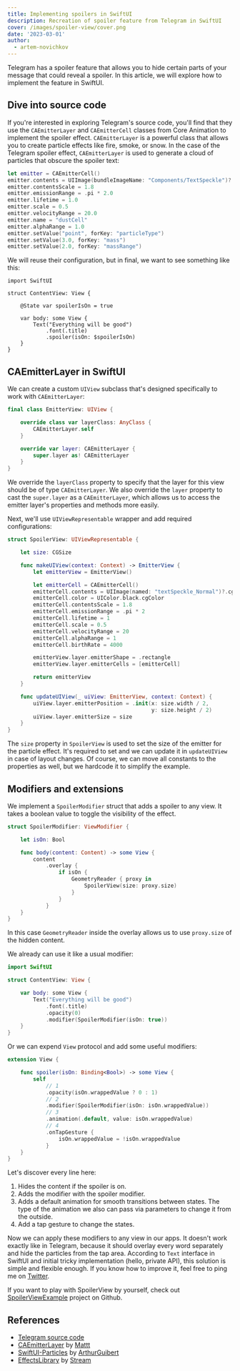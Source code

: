 ```yaml
---
title: Implementing spoilers in SwiftUI
description: Recreation of spoiler feature from Telegram in SwiftUI
cover: /images/spoiler-view/cover.png
date: '2023-03-01'
author:
  - artem-novichkov
---
```


Telegram has a spoiler feature that allows you to hide certain parts of your message that could reveal a spoiler. In this article, we will explore how to implement the feature in SwiftUI.

## Dive into source code

If you're interested in exploring Telegram's source code, you'll find that they use the `CAEmitterLayer` and `CAEmitterCell` classes from Core Animation to implement the spoiler effect. `CAEmitterLayer` is a powerful class that allows you to create particle effects like fire, smoke, or snow. In the case of the Telegram spoiler effect, `CAEmitterLayer` is used to generate a cloud of particles that obscure the spoiler text:

```swift
let emitter = CAEmitterCell()
emitter.contents = UIImage(bundleImageName: "Components/TextSpeckle")?.cgImage
emitter.contentsScale = 1.8
emitter.emissionRange = .pi * 2.0
emitter.lifetime = 1.0
emitter.scale = 0.5
emitter.velocityRange = 20.0
emitter.name = "dustCell"
emitter.alphaRange = 1.0
emitter.setValue("point", forKey: "particleType")
emitter.setValue(3.0, forKey: "mass")
emitter.setValue(2.0, forKey: "massRange")
```

We will reuse their configuration, but in final, we want to see something like this:

```
import SwiftUI

struct ContentView: View {

    @State var spoilerIsOn = true

    var body: some View {
        Text("Everything will be good")
            .font(.title)
            .spoiler(isOn: $spoilerIsOn)
    }
}
```

## CAEmitterLayer in SwiftUI

We can create a custom `UIView` subclass that's designed specifically to work with `CAEmitterLayer`:

```swift
final class EmitterView: UIView {

    override class var layerClass: AnyClass {
        CAEmitterLayer.self
    }

    override var layer: CAEmitterLayer {
        super.layer as! CAEmitterLayer
    }
}
```

We override the `layerClass` property to specify that the layer for this view should be of type `CAEmitterLayer`. We also override the `layer` property to cast the `super.layer` as a `CAEmitterLayer`, which allows us to access the emitter layer's properties and methods more easily.

Next, we'll use `UIViewRepresentable` wrapper and add required configurations:

```swift
struct SpoilerView: UIViewRepresentable {

    let size: CGSize

    func makeUIView(context: Context) -> EmitterView {
        let emitterView = EmitterView()

        let emitterCell = CAEmitterCell()
        emitterCell.contents = UIImage(named: "textSpeckle_Normal")?.cgImage
        emitterCell.color = UIColor.black.cgColor
        emitterCell.contentsScale = 1.8
        emitterCell.emissionRange = .pi * 2
        emitterCell.lifetime = 1
        emitterCell.scale = 0.5
        emitterCell.velocityRange = 20
        emitterCell.alphaRange = 1
        emitterCell.birthRate = 4000

        emitterView.layer.emitterShape = .rectangle
        emitterView.layer.emitterCells = [emitterCell]

        return emitterView
    }

    func updateUIView(_ uiView: EmitterView, context: Context) {
        uiView.layer.emitterPosition = .init(x: size.width / 2,
                                             y: size.height / 2)
        uiView.layer.emitterSize = size
    }
}
```

The `size` property in `SpoilerView` is used to set the size of the emitter for the particle effect. It's required to set and we can update it in `updateUIView` in case of layout changes.
Of course, we can move all constants to the properties as well, but we hardcode it to simplify the example.

## Modifiers and extensions

We implement a `SpoilerModifier` struct that adds a spoiler to any view. It takes a boolean value to toggle the visibility of the effect.

```swift
struct SpoilerModifier: ViewModifier {

    let isOn: Bool

    func body(content: Content) -> some View {
        content
            .overlay {
                if isOn {
                    GeometryReader { proxy in
                        SpoilerView(size: proxy.size)
                    }
                }
            }
    }
}
```

In this case `GeometryReader` inside the overlay allows us to use `proxy.size` of the hidden content.

We already can use it like a usual modifier:

```swift
import SwiftUI

struct ContentView: View {

    var body: some View {
        Text("Everything will be good")
            .font(.title)
            .opacity(0)
            .modifier(SpoilerModifier(isOn: true))
    }
}
```

Or we can expend `View` protocol and add some useful modifiers:


```swift
extension View {

    func spoiler(isOn: Binding<Bool>) -> some View {
        self
            // 1
            .opacity(isOn.wrappedValue ? 0 : 1)
            // 2
            .modifier(SpoilerModifier(isOn: isOn.wrappedValue))
            // 3
            .animation(.default, value: isOn.wrappedValue)
            // 4
            .onTapGesture {
                isOn.wrappedValue = !isOn.wrappedValue
            }
    }
}
```

Let's discover every line here:

1. Hides the content if the spoiler is on.
2. Adds the modifier with the spoiler modifier.
3. Adds a default animation for smooth transitions between states. The type of the animation we also can pass via parameters to change it from the outside.
4. Add a tap gesture to change the states.

Now we can apply these modifiers to any view in our apps. It doesn't work exactly like in Telegram, because it should overlay every word separately and hide the particles from the tap area. According to `Text` interface in SwiftUI and initial tricky implementation (hello, private API), this solution is simple and flexible enough. If you know how to improve it, feel free to ping me on [Twitter](https://twitter.com/iosartem).

If you want to play with SpoilerView by yourself, check out [SpoilerViewExample](https://github.com/artemnovichkov/SpoilerViewExample) project on Github.

## References

- [Telegram source code](https://github.com/TelegramMessenger/Telegram-iOS)
- [CAEmitter​Layer](https://nshipster.com/caemitterlayer) by [Mattt](https://twitter.com/mattt)
- [SwiftUI-Particles](https://github.com/ArthurGuibert/SwiftUI-Particles) by [ArthurGuibert](https://github.com/ArthurGuibert)
- [EffectsLibrary](https://github.com/GetStream/effects-library) by [Stream](https://twitter.com/getstream_io)